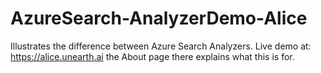 # AzureSearch-AnalyzerDemo-Alice
Illustrates the difference between Azure Search Analyzers.
Live demo at: https://alice.unearth.ai the About page there explains what this is for.
